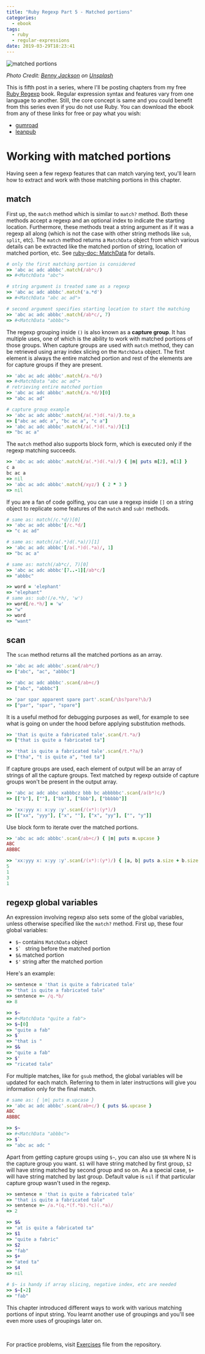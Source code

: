 ```yaml
---
title: "Ruby Regexp Part 5 - Matched portions"
categories:
  - ebook
tags:
  - ruby
  - regular-expressions
date: 2019-03-29T18:23:41
---
```


![matched portions](/images/ruby_regexp/matched_portions.png)

*Photo Credit: [Benny Jackson](https://unsplash.com/photos/TilfTdj3x6U) on [Unsplash](https://unsplash.com)*

This is fifth post in a series, where I'll be posting chapters from my free [Ruby Regexp](https://github.com/learnbyexample/Ruby_Regexp) book. Regular expression syntax and features vary from one language to another. Still, the core concept is same and you could benefit from this series even if you do not use Ruby. You can download the ebook from any of these links for free or pay what you wish:

* [gumroad](https://gumroad.com/l/rubyregexp)
* [leanpub](https://leanpub.com/rubyregexp)

# Working with matched portions

Having seen a few regexp features that can match varying text, you'll learn how to extract and work with those matching portions in this chapter.

## match

First up, the `match` method which is similar to `match?` method. Both these methods accept a regexp and an optional index to indicate the starting location. Furthermore, these methods treat a string argument as if it was a regexp all along (which is not the case with other string methods like `sub`, `split`, etc). The `match` method returns a `MatchData` object from which various details can be extracted like the matched portion of string, location of matched portion, etc. See [ruby-doc: MatchData](https://ruby-doc.org/core-2.5.0/MatchData.html) for details.

```ruby
# only the first matching portion is considered
>> 'abc ac adc abbbc'.match(/ab*c/)
=> #<MatchData "abc">

# string argument is treated same as a regexp
>> 'abc ac adc abbbc'.match('a.*d')
=> #<MatchData "abc ac ad">

# second argument specifies starting location to start the matching
>> 'abc ac adc abbbc'.match(/ab*c/, 7)
=> #<MatchData "abbbc">
```

The regexp grouping inside `()` is also known as a **capture group**. It has multiple uses, one of which is the ability to work with matched portions of those groups. When capture groups are used with `match` method, they can be retrieved using array index slicing on the `MatchData` object. The first element is always the entire matched portion and rest of the elements are for capture groups if they are present.

```ruby
>> 'abc ac adc abbbc'.match(/a.*d/)
=> #<MatchData "abc ac ad">
# retrieving entire matched portion
>> 'abc ac adc abbbc'.match(/a.*d/)[0]
=> "abc ac ad"

# capture group example
>> 'abc ac adc abbbc'.match(/a(.*)d(.*a)/).to_a
=> ["abc ac adc a", "bc ac a", "c a"]
>> 'abc ac adc abbbc'.match(/a(.*)d(.*a)/)[1]
=> "bc ac a"
```

The `match` method also supports block form, which is executed only if the regexp matching succeeds.

```ruby
>> 'abc ac adc abbbc'.match(/a(.*)d(.*a)/) { |m| puts m[2], m[1] }
c a
bc ac a
=> nil
>> 'abc ac adc abbbc'.match(/xyz/) { 2 * 3 }
=> nil
```

If you are a fan of code golfing, you can use a regexp inside `[]` on a string object to replicate some features of the `match` and `sub!` methods.

```ruby
# same as: match(/c.*d/)[0]
>> 'abc ac adc abbbc'[/c.*d/]
=> "c ac ad"

# same as: match(/a(.*)d(.*a)/)[1]
>> 'abc ac adc abbbc'[/a(.*)d(.*a)/, 1]
=> "bc ac a"

# same as: match(/ab*c/, 7)[0]
>> 'abc ac adc abbbc'[7..-1][/ab*c/]
=> "abbbc"

>> word = 'elephant'
=> "elephant"
# same as: sub!(/e.*h/, 'w')
>> word[/e.*h/] = 'w'
=> "w"
>> word
=> "want"
```

## scan

The `scan` method returns all the matched portions as an array.

```ruby
>> 'abc ac adc abbbc'.scan(/ab*c/)
=> ["abc", "ac", "abbbc"]

>> 'abc ac adc abbbc'.scan(/ab+c/)
=> ["abc", "abbbc"]

>> 'par spar apparent spare part'.scan(/\bs?pare?\b/)
=> ["par", "spar", "spare"]
```

It is a useful method for debugging purposes as well, for example to see what is going on under the hood before applying substitution methods.

```ruby
>> 'that is quite a fabricated tale'.scan(/t.*a/)
=> ["that is quite a fabricated ta"]

>> 'that is quite a fabricated tale'.scan(/t.*?a/)
=> ["tha", "t is quite a", "ted ta"]
```

If capture groups are used, each element of output will be an array of strings of all the capture groups. Text matched by regexp outside of capture groups won't be present in the output array.

```ruby
>> 'abc ac adc abbc xabbbcz bbb bc abbbbbc'.scan(/a(b*)c/)
=> [["b"], [""], ["bb"], ["bbb"], ["bbbbb"]]

>> 'xx:yyy x: x:yy :y'.scan(/(x*):(y*)/)
=> [["xx", "yyy"], ["x", ""], ["x", "yy"], ["", "y"]]
```

Use block form to iterate over the matched portions.

```ruby
>> 'abc ac adc abbbc'.scan(/ab+c/) { |m| puts m.upcase }
ABC
ABBBC

>> 'xx:yyy x: x:yy :y'.scan(/(x*):(y*)/) { |a, b| puts a.size + b.size }
5
1
3
1
```

## regexp global variables

An expression involving regexp also sets some of the global variables, unless otherwise specified like the `match?` method. First up, these four global variables:

* `$~` contains `MatchData` object
* ``$` `` string before the matched portion
* `$&` matched portion
* `$'` string after the matched portion

Here's an example:

```ruby
>> sentence = 'that is quite a fabricated tale'
=> "that is quite a fabricated tale"
>> sentence =~ /q.*b/
=> 8

>> $~
=> #<MatchData "quite a fab">
>> $~[0]
=> "quite a fab"
>> $`
=> "that is "
>> $&
=> "quite a fab"
>> $'
=> "ricated tale"
```

For multiple matches, like for `gsub` method, the global variables will be updated for each match. Referring to them in later instructions will give you information only for the final match.

```ruby
# same as: { |m| puts m.upcase }
>> 'abc ac adc abbbc'.scan(/ab+c/) { puts $&.upcase }
ABC
ABBBC

>> $~
=> #<MatchData "abbbc">
>> $`
=> "abc ac adc "
```

Apart from getting capture groups using `$~`, you can also use `$N` where N is the capture group you want. `$1` will have string matched by first group, `$2` will have string matched by second group and so on. As a special case, `$+` will have string matched by last group.  Default value is `nil` if that particular capture group wasn't used in the regexp.

```ruby
>> sentence = 'that is quite a fabricated tale'
=> "that is quite a fabricated tale"
>> sentence =~ /a.*(q.*(f.*b).*c)(.*a)/
=> 2

>> $&
=> "at is quite a fabricated ta"
>> $1
=> "quite a fabric"
>> $2
=> "fab"
>> $+
=> "ated ta"
>> $4
=> nil

# $~ is handy if array slicing, negative index, etc are needed
>> $~[-2]
=> "fab"
```

This chapter introduced different ways to work with various matching portions of input string.  You learnt another use of groupings and you'll see even more uses of groupings later on.

<br>

For practice problems, visit [Exercises](https://github.com/learnbyexample/Ruby_Regexp/blob/master/exercises/Exercises.md) file from the repository.

